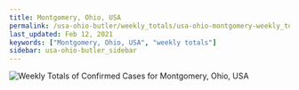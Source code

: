 ```yaml
---
title: Montgomery, Ohio, USA
permalink: /usa-ohio-butler/weekly_totals/usa-ohio-montgomery-weekly_totals.html
last_updated: Feb 12, 2021
keywords: ["Montgomery, Ohio, USA", "weekly totals"]
sidebar: usa-ohio-butler_sidebar
---
```


![Weekly Totals of Confirmed Cases for Montgomery, Ohio, USA](/covid_tracker/images/graphs/usa-ohio-montgomery-weekly_totals_graph.png)
